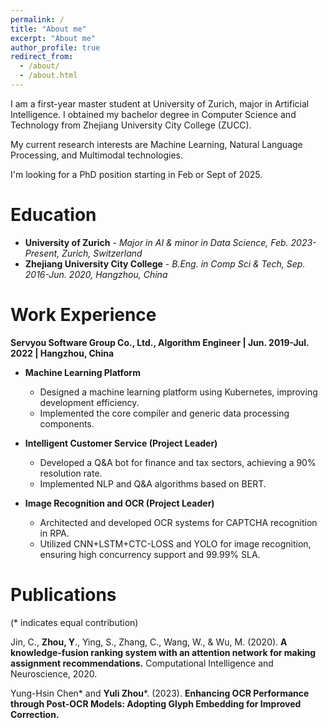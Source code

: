 ```yaml
---
permalink: /
title: "About me"
excerpt: "About me"
author_profile: true
redirect_from: 
  - /about/
  - /about.html
---
```


I am a first-year master student at University of Zurich, major in Artificial Intelligence. I obtained my bachelor degree in Computer Science and Technology from Zhejiang University City College (ZUCC).

My current research interests are Machine Learning, Natural Language Processing, and Multimodal technologies.

I'm looking for a PhD position starting in Feb or Sept of 2025.

# Education

- **University of Zurich** - _Major in AI & minor in Data Science, Feb. 2023-Present, Zurich, Switzerland_
- **Zhejiang University City College** - _B.Eng. in Comp Sci & Tech, Sep. 2016-Jun. 2020, Hangzhou, China_

# Work Experience

**Servyou Software Group Co., Ltd., Algorithm Engineer | Jun. 2019-Jul. 2022 | Hangzhou, China**


- **Machine Learning Platform**
  - Designed a machine learning platform using Kubernetes, improving development efficiency.
  - Implemented the core compiler and generic data processing components.

- **Intelligent Customer Service (Project Leader)**
  - Developed a Q&A bot for finance and tax sectors, achieving a 90% resolution rate.
  - Implemented NLP and Q&A algorithms based on BERT.

- **Image Recognition and OCR (Project Leader)**
  - Architected and developed OCR systems for CAPTCHA recognition in RPA.
  - Utilized CNN+LSTM+CTC-LOSS and YOLO for image recognition, ensuring high concurrency support and 99.99% SLA.


# Publications

(\*  indicates equal contribution)

Jin, C., **Zhou, Y**., Ying, S., Zhang, C., Wang, W., & Wu, M. (2020). **A knowledge-fusion ranking system with an attention network for making assignment recommendations.** Computational Intelligence and Neuroscience, 2020.

Yung-Hsin Chen* and **Yuli Zhou***. (2023). **Enhancing OCR Performance through Post-OCR Models: Adopting Glyph Embedding for Improved Correction.**
